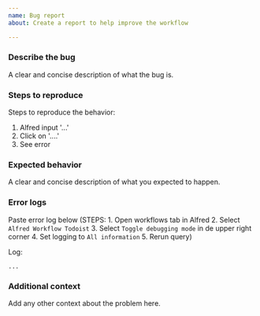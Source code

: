 ```yaml
---
name: Bug report
about: Create a report to help improve the workflow

---
```


### Describe the bug

A clear and concise description of what the bug is.

### Steps to reproduce

Steps to reproduce the behavior:

1. Alfred input '...'
2. Click on '....'
3. See error

### Expected behavior

A clear and concise description of what you expected to happen.

### Error logs

Paste error log below (STEPS: 1. Open workflows tab in Alfred 2. Select `Alfred Workflow Todoist` 3. Select `Toggle debugging mode` in de upper right corner 4. Set logging to `All information` 5. Rerun query)

Log:

```
...
```

### Additional context

Add any other context about the problem here.

